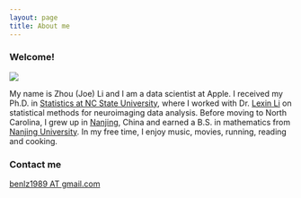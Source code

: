 ```yaml
---
layout: page
title: About me
---
```


### Welcome!

<img style="display:block; margin-left: auto; margin-right: auto;" src="http://zhoujli.github.io/img/profile-pic.jpg">

My name is Zhou (Joe) Li and I am a data scientist at Apple. I received my Ph.D. in [Statistics at NC State University](http://www.stat.ncsu.edu/), where I worked with Dr. [Lexin Li](http://lexinli.biostat.berkeley.edu/index.html) on statistical methods for neuroimaging data analysis. Before moving to North Carolina, I grew up in [Nanjing](http://www.cityofnanjing.com/), China and earned a B.S. in mathematics from [Nanjing University](https://www.nju.edu.cn/EN/). In my free time, I enjoy music, movies, running, reading and cooking.

### Contact me

[benlz1989 AT gmail.com](mailto:benlz1989@gmail.com)
